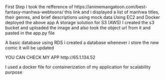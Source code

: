 <html> First Step </html>
I took the refference of https://animemangatoon.com/best-fantasy-manhwa-webtoons/  this link and i displayed a list of manhwa titles, their genres, and brief descriptions using mock data

<html>Using EC2 and Docker deployed the above app</html>
A storage solution for S3 (AWS)
I created the s3 bucket and uploaded the image and also took the object url from it and pasted in the app.py file 

A basic database using RDS 
i created a database whenever i store the new comic it will be updated 

<html>YOU CAN CHECK MY APP</html>
http://65.1.134.52

I used a docker file for containerization of my application for scalability purpose 


